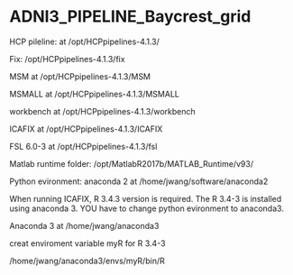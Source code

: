 # ADNI3_PIPELINE_Baycrest_grid
HCP pileline: at 
/opt/HCPpipelines-4.1.3/

Fix: /opt/HCPpipelines-4.1.3/fix

MSM at /opt/HCPpipelines-4.1.3/MSM

MSMALL at /opt/HCPpipelines-4.1.3/MSMALL

workbench at  /opt/HCPpipelines-4.1.3/workbench

ICAFIX at  /opt/HCPpipelines-4.1.3/ICAFIX

FSL 6.0-3 at /opt/HCPpipelines-4.1.3/fsl

Matlab runtime folder:
/opt/MatlabR2017b/MATLAB_Runtime/v93/

Python evironment: anaconda 2 at /home/jwang/software/anaconda2

When running ICAFIX, R 3.4.3 version is required. The R 3.4-3 is installed using anaconda 3. YOU have to change python evironment to anaconda3.

Anaconda 3 at /home/jwang/anaconda3

creat enviroment variable myR  for R 3.4-3

/home/jwang/anaconda3/envs/myR/bin/R

